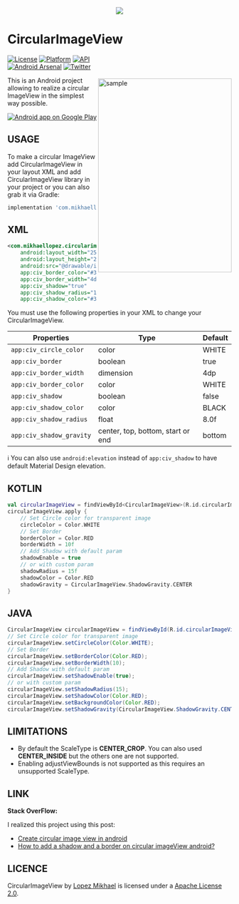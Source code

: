 <p align="center"><img src="http://i67.tinypic.com/2ij1d2r.jpg"></p>

CircularImageView
=================

<img src="/preview/preview.gif" alt="sample" title="sample" width="300" height="435" align="right" vspace="52" />

[![License](https://img.shields.io/badge/License-Apache%202.0-blue.svg)](https://opensource.org/licenses/Apache-2.0)
[![Platform](https://img.shields.io/badge/platform-android-green.svg)](http://developer.android.com/index.html)
[![API](https://img.shields.io/badge/API-14%2B-brightgreen.svg?style=flat)](https://android-arsenal.com/api?level=14)
<br>
[![Android Arsenal](https://img.shields.io/badge/Android%20Arsenal-CircularImageView-lightgrey.svg?style=flat)](https://android-arsenal.com/details/1/2846)
[![Twitter](https://img.shields.io/badge/Twitter-@LopezMikhael-blue.svg?style=flat)](http://twitter.com/lopezmikhael)

This is an Android project allowing to realize a circular ImageView in the simplest way possible.

<a href="https://play.google.com/store/apps/details?id=com.mikhaellopez.lopspower">
  <img alt="Android app on Google Play" src="https://developer.android.com/images/brand/en_app_rgb_wo_45.png" />
</a>

USAGE
-----

To make a circular ImageView add CircularImageView in your layout XML and add CircularImageView library in your project or you can also grab it via Gradle:

```groovy
implementation 'com.mikhaellopez:circularimageview:4.0.2'
```

XML
-----

```xml
<com.mikhaellopez.circularimageview.CircularImageView
    android:layout_width="250dp"
    android:layout_height="250dp"
    android:src="@drawable/image"
    app:civ_border_color="#3f51b5"
    app:civ_border_width="4dp"
    app:civ_shadow="true"
    app:civ_shadow_radius="10"
    app:civ_shadow_color="#3f51b5"/>
```

You must use the following properties in your XML to change your CircularImageView.

| Properties               | Type                              | Default |
| ------------------------ | --------------------------------- | ------- |
| `app:civ_circle_color`   | color                             | WHITE   |
| `app:civ_border`         | boolean                           | true    |
| `app:civ_border_width`   | dimension                         | 4dp     |
| `app:civ_border_color`   | color                             | WHITE   |
| `app:civ_shadow`         | boolean                           | false   |
| `app:civ_shadow_color`   | color                             | BLACK   |
| `app:civ_shadow_radius`  | float                             | 8.0f    |
| `app:civ_shadow_gravity` | center, top, bottom, start or end | bottom  |

:information_source: You can also use `android:elevation` instead of `app:civ_shadow` to have default Material Design elevation.

KOTLIN
-----

```kotlin
val circularImageView = findViewById<CircularImageView>(R.id.circularImageView)
circularImageView.apply {
    // Set Circle color for transparent image
    circleColor = Color.WHITE
    // Set Border
    borderColor = Color.RED
    borderWidth = 10f
    // Add Shadow with default param
    shadowEnable = true
    // or with custom param
    shadowRadius = 15f
    shadowColor = Color.RED
    shadowGravity = CircularImageView.ShadowGravity.CENTER
}
```

JAVA
-----

```java
CircularImageView circularImageView = findViewById(R.id.circularImageView);
// Set Circle color for transparent image
circularImageView.setCircleColor(Color.WHITE);
// Set Border
circularImageView.setBorderColor(Color.RED);
circularImageView.setBorderWidth(10);
// Add Shadow with default param
circularImageView.setShadowEnable(true);
// or with custom param
circularImageView.setShadowRadius(15);
circularImageView.setShadowColor(Color.RED);
circularImageView.setBackgroundColor(Color.RED);
circularImageView.setShadowGravity(CircularImageView.ShadowGravity.CENTER);
```

LIMITATIONS
-----

-   By default the ScaleType is **CENTER_CROP**. You can also used **CENTER_INSIDE** but the others one are not supported.
-   Enabling adjustViewBounds is not supported as this requires an unsupported ScaleType.

LINK
-----

**Stack OverFlow:**

I realized this project using this post:
-   [Create circular image view in android](http://stackoverflow.com/a/16208548/1832221)
-   [How to add a shadow and a border on circular imageView android?](http://stackoverflow.com/q/17655264/1832221)

LICENCE
-----

CircularImageView by [Lopez Mikhael](http://mikhaellopez.com/) is licensed under a [Apache License 2.0](http://www.apache.org/licenses/LICENSE-2.0).
